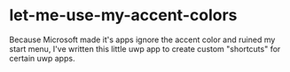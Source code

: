 # let-me-use-my-accent-colors

Because Microsoft made it's apps ignore the accent color and ruined my start menu, I've written this little uwp app to create custom "shortcuts" for certain uwp apps.
